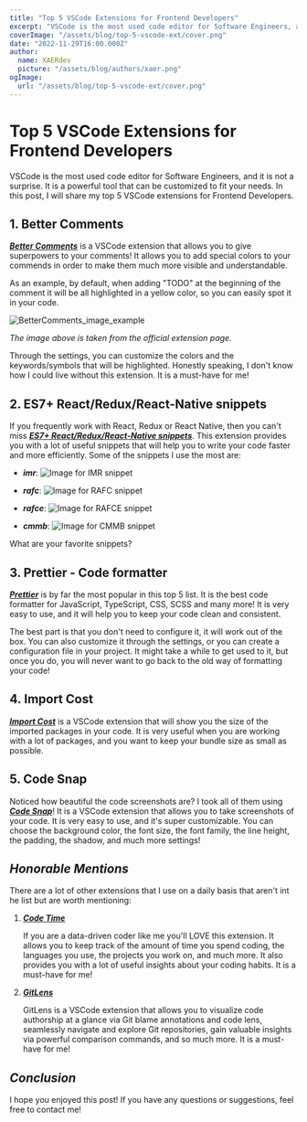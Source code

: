 ```yaml
---
title: "Top 5 VSCode Extensions for Frontend Developers"
excerpt: "VSCode is the most used code editor for Software Engineers, and it is not a surprise. It is a powerful tool that can be customized to fit your needs. In this post, I will share my top 5 VSCode extensions for Frontend Developers."
coverImage: "/assets/blog/top-5-vscode-ext/cover.png"
date: "2022-11-29T16:00.000Z"
author:
  name: XAERdev
  picture: "/assets/blog/authors/xaer.png"
ogImage:
  url: "/assets/blog/top-5-vscode-ext/cover.png"
---
```


# Top 5 VSCode Extensions for Frontend Developers

VSCode is the most used code editor for Software Engineers, and it is not a surprise. It is a powerful tool that can be customized to fit your needs. In this post, I will share my top 5 VSCode extensions for Frontend Developers.

## 1. Better Comments

**_[Better Comments](https://marketplace.visualstudio.com/items?itemName=aaron-bond.better-comments)_** is a VSCode extension that allows you to give superpowers to your comments! It allows you to add special colors to your commends in order to make them much more visible and understandable.

As an example, by default, when adding "TODO" at the beginning of the comment it will be all highlighted in a yellow color, so you can easily spot it in your code.

![BetterComments_image_example](https://raw.githubusercontent.com/aaron-bond/better-comments/084a906e73a3ca96d5319441714be8e3a2a8c385/images/better-comments.PNG)

_The image above is taken from the official extension page._

Through the settings, you can customize the colors and the keywords/symbols that will be highlighted.
Honestly speaking, I don't know how I could live without this extension. It is a must-have for me!


## 2. ES7+ React/Redux/React-Native snippets

If you frequently work with React, Redux or React Native, then you can't miss **_[ES7+ React/Redux/React-Native snippets](https://marketplace.visualstudio.com/items?itemName=dsznajder.es7-react-js-snippets)_**. This extension provides you with a lot of useful snippets that will help you to write your code faster and more efficiently. Some of the snippets I use the most are:

- **_imr_**:
  ![Image for IMR snippet](/assets/blog/top-5-vscode-ext/imr_img.png)

- **_rafc_**:
  ![Image for RAFC snippet](/assets/blog/top-5-vscode-ext/rafc_img.png)

- **_rafce_**:
  ![Image for RAFCE snippet](/assets/blog/top-5-vscode-ext/rafce_img.png)

- **_cmmb_**:
  ![Image for CMMB snippet](/assets/blog/top-5-vscode-ext/cmmb_img.png)

What are your favorite snippets?


## 3. Prettier - Code formatter

**_[Prettier](https://marketplace.visualstudio.com/items?itemName=esbenp.prettier-vscode)_** is by far the most popular in this top 5 list. It is the best code formatter for JavaScript, TypeScript, CSS, SCSS and many more! It is very easy to use, and it will help you to keep your code clean and consistent.

The best part is that you don't need to configure it, it will work out of the box. You can also customize it through the settings, or you can create a configuration file in your project.
It might take a while to get used to it, but once you do, you will never want to go back to the old way of formatting your code!


## 4. Import Cost

**_[Import Cost](https://marketplace.visualstudio.com/items?itemName=wix.vscode-import-cost)_** is a VSCode extension that will show you the size of the imported packages in your code. It is very useful when you are working with a lot of packages, and you want to keep your bundle size as small as possible.


## 5. Code Snap

Noticed how beautiful the code screenshots are? I took all of them using **_[Code Snap](https://marketplace.visualstudio.com/items?itemName=adpyke.codesnap)_**! It is a VSCode extension that allows you to take screenshots of your code. It is very easy to use, and it's super customizable. You can choose the background color, the font size, the font family, the line height, the padding, the shadow, and much more settings!



## ***Honorable Mentions***

There are a lot of other extensions that I use on a daily basis that aren't int he list but are worth mentioning:

1. **_[Code Time](https://marketplace.visualstudio.com/items?itemName=softwaredotcom.swdc-vscode)_**

   If you are a data-driven coder like me you'll LOVE this extension.
   It allows you to keep track of the amount of time you spend coding, the languages you use, the projects you work on, and much more. It also provides you with a lot of useful insights about your coding habits. It is a must-have for me!

2. **_[GitLens](https://marketplace.visualstudio.com/items?itemName=eamodio.gitlens)_**

   GitLens is a VSCode extension that allows you to visualize code authorship at a glance via Git blame annotations and code lens, seamlessly navigate and explore Git repositories, gain valuable insights via powerful comparison commands, and so much more. It is a must-have for me!

## ***Conclusion***

I hope you enjoyed this post! If you have any questions or suggestions, feel free to contact me!